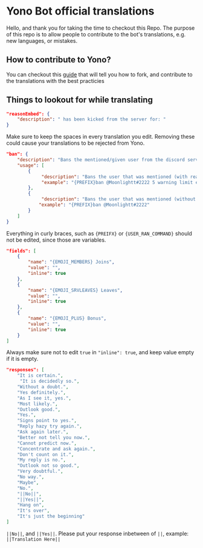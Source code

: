# Yono Bot official translations
Hello, and thank you for taking the time to checkout this Repo. The purpose of this repo is to allow people to contribute to the bot's translations, e.g. new languages, or mistakes. 
## How to contribute to Yono?
You can checkout this [guide](https://gist.github.com/MarcDiethelm/7303312) that will tell you how to fork, and contribute to the translations with the best practicies

## Things to lookout for while translating
```json
"reasonEmbed": {
    "description": " has been kicked from the server for: "
}
```
Make sure to keep the spaces in every translation you edit. Removing these could cause your translations to be rejected  from Yono.

```json
"ban": {
    "description": "Bans the mentioned/given user from the discord server.",
    "usage": [
        {
             "description": "Bans the user that was mentioned (with reason)",
             "example": "{PREFIX}ban @Moonlightt#2222 5 warning limit exceeded"
        },
        {
             "description": "Bans the user that was mentioned (without reason)",
            "example": "{PREFIX}ban @Moonlightt#2222"
        }
    ]
}
```
Everything in curly braces, such as `{PREIFX}` or `{USER_RAN_COMMAND}` should not be edited, since those are variables.

```json
"fields": [
    {
        "name": "{EMOJI_MEMBERS} Joins",
        "value": "",
        "inline": true
    },
    {
        "name": "{EMOJI_SRVLEAVES} Leaves",
        "value": "",
        "inline": true
    },
    {
        "name": "{EMOJI_PLUS} Bonus",
        "value": "",
        "inline": true
    }
]
```
Always make sure not to edit `true` in `"inline": true`, and keep value empty if it is empty.

```json
"responses": [
    "It is certain.",
     "It is decidedly so.",
    "Without a doubt.",
    "Yes definitely.",
    "As I see it, yes.",
    "Most likely.",
    "Outlook good.",
    "Yes.",
    "Signs point to yes.",
    "Reply hazy try again.",
    "Ask again later.",
    "Better not tell you now.",
    "Cannot predict now.",
    "Concentrate and ask again.",
    "Don't count on it.",
    "My reply is no.",
    "Outlook not so good.",
    "Very doubtful.",
    "No way.",
    "Maybe",
    "No.",
    "||No||",
    "||Yes||",
    "Hang on",
    "It's over",
    "It's just the beginning"
]
```
`||No||`, and `||Yes||`. Please put your response inbetween of `||`, example: `||Translation Here||`
